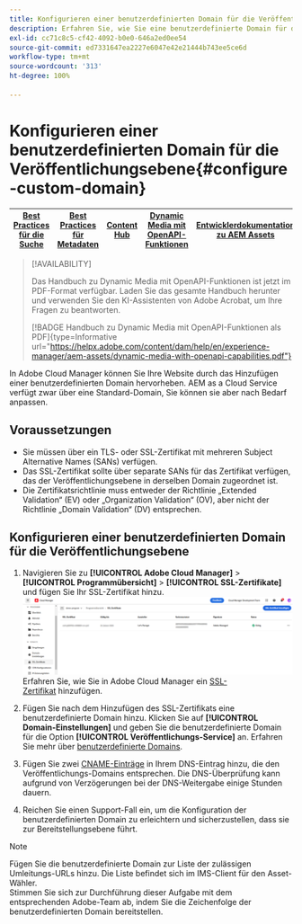 ```yaml
---
title: Konfigurieren einer benutzerdefinierten Domain für die Veröffentlichungsebene
description: Erfahren Sie, wie Sie eine benutzerdefinierte Domain für die Veröffentlichungsebene in Adobe Cloud Manager konfigurieren.
exl-id: cc71c8c5-cf42-4092-b0e0-646a2ed0ee54
source-git-commit: ed7331647ea2227e6047e42e21444b743ee5ce6d
workflow-type: tm+mt
source-wordcount: '313'
ht-degree: 100%

---
```


# Konfigurieren einer benutzerdefinierten Domain für die Veröffentlichungsebene{#configure-custom-domain}

| [Best Practices für die Suche](/help/assets/search-best-practices.md) | [Best Practices für Metadaten](/help/assets/metadata-best-practices.md) | [Content Hub](/help/assets/product-overview.md) | [Dynamic Media mit OpenAPI-Funktionen](/help/assets/dynamic-media-open-apis-overview.md) | [Entwicklerdokumentation zu AEM Assets](https://developer.adobe.com/experience-cloud/experience-manager-apis/) |
| ------------- | --------------------------- |---------|----|-----|

>[!AVAILABILITY]
>
>Das Handbuch zu Dynamic Media mit OpenAPI-Funktionen ist jetzt im PDF-Format verfügbar. Laden Sie das gesamte Handbuch herunter und verwenden Sie den KI-Assistenten von Adobe Acrobat, um Ihre Fragen zu beantworten.
>
>[!BADGE Handbuch zu Dynamic Media mit OpenAPI-Funktionen als PDF]{type=Informative url="https://helpx.adobe.com/content/dam/help/en/experience-manager/aem-assets/dynamic-media-with-openapi-capabilities.pdf"}

In Adobe Cloud Manager können Sie Ihre Website durch das Hinzufügen einer benutzerdefinierten Domain hervorheben. AEM as a Cloud Service verfügt zwar über eine Standard-Domain, Sie können sie aber nach Bedarf anpassen.

## Voraussetzungen

* Sie müssen über ein TLS- oder SSL-Zertifikat mit mehreren Subject Alternative Names (SANs) verfügen.
* Das SSL-Zertifikat sollte über separate SANs für das Zertifikat verfügen, das der Veröffentlichungsebene in derselben Domain zugeordnet ist.
* Die Zertifikatsrichtlinie muss entweder der Richtlinie „Extended Validation“ (EV) oder „Organization Validation“ (OV), aber nicht der Richtlinie „Domain Validation“ (DV) entsprechen.


## Konfigurieren einer benutzerdefinierten Domain für die Veröffentlichungsebene

1. Navigieren Sie zu **[!UICONTROL Adobe Cloud Manager]** > **[!UICONTROL Programmübersicht]** > **[!UICONTROL SSL-Zertifikate]** und fügen Sie Ihr SSL-Zertifikat hinzu.
   ![Bild](/help/assets/assets/ssl-certificate.png)
Erfahren Sie, wie Sie in Adobe Cloud Manager ein [SSL-Zertifikat](/help/implementing/cloud-manager/managing-ssl-certifications/add-ssl-certificate.md) hinzufügen.

1. Fügen Sie nach dem Hinzufügen des SSL-Zertifikats eine benutzerdefinierte Domain hinzu. Klicken Sie auf **[!UICONTROL Domain-Einstellungen]** und geben Sie die benutzerdefinierte Domain für die Option **[!UICONTROL Veröffentlichungs-Service]** an.
Erfahren Sie mehr über [benutzerdefinierte Domains](/help/implementing/cloud-manager/custom-domain-names/add-custom-domain-name.md).

1. Fügen Sie zwei [CNAME-Einträge](/help/implementing/cloud-manager/custom-domain-names/add-custom-domain-name.md) in Ihrem DNS-Eintrag hinzu, die den Veröffentlichungs-Domains entsprechen.
Die DNS-Überprüfung kann aufgrund von Verzögerungen bei der DNS-Weitergabe einige Stunden dauern.

1. Reichen Sie einen Support-Fall ein, um die Konfiguration der benutzerdefinierten Domain zu erleichtern und sicherzustellen, dass sie zur Bereitstellungsebene führt.

>[!NOTE]
>
Fügen Sie die benutzerdefinierte Domain zur Liste der zulässigen Umleitungs-URLs hinzu. Die Liste befindet sich im IMS-Client für den Asset-Wähler.<br>Stimmen Sie sich zur Durchführung dieser Aufgabe mit dem entsprechenden Adobe-Team ab, indem Sie die Zeichenfolge der benutzerdefinierten Domain bereitstellen.
